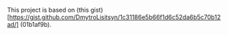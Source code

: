 This project is based on (this gist)[https://gist.github.com/DmytroLisitsyn/1c31186e5b66f1d6c52da6b5c70b12ad/] (01b1af9b).